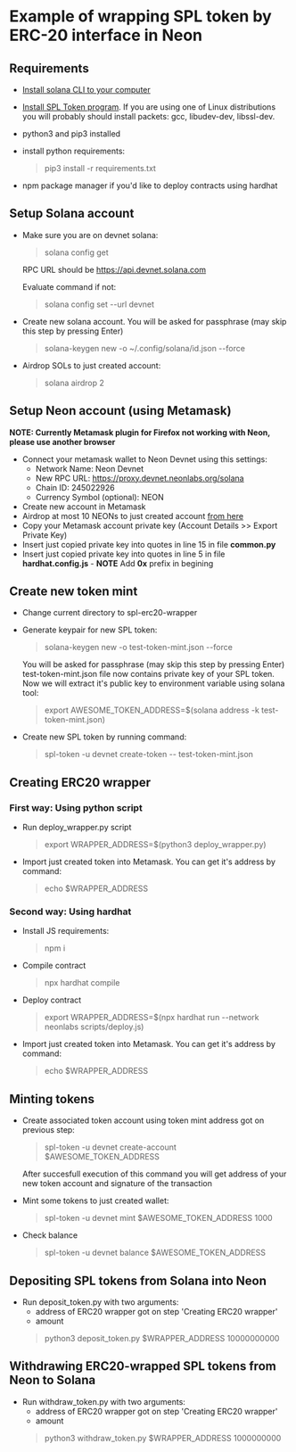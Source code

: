 # Example of wrapping SPL token by ERC-20 interface in Neon

## Requirements

  - [Install solana CLI to your computer](https://docs.solana.com/ru/cli/install-solana-cli-tools)
  - [Install SPL Token program](https://spl.solana.com/token). If you are using one of Linux distributions you will probably should install packets: gcc, libudev-dev, libssl-dev. 
  - python3 and pip3 installed
  - install python requirements:
    
    > pip3 install -r requirements.txt

  - npm package manager if you'd like to deploy contracts using hardhat

## Setup Solana account

- Make sure you are on devnet solana:
  > solana config get
  
  RPC URL should be https://api.devnet.solana.com

  Evaluate command if not:
  > solana config set --url devnet 

- Create new solana account. You will be asked for passphrase (may skip this step by pressing Enter)
  > solana-keygen new -o ~/.config/solana/id.json --force

- Airdrop SOLs to just created account:
  > solana airdrop 2

## Setup Neon account (using Metamask)
**NOTE: Currently Metamask plugin for Firefox not working with Neon, please use another browser**
- Connect your metamask wallet to Neon Devnet using this settings:
    - Network Name: Neon Devnet
    - New RPC URL: https://proxy.devnet.neonlabs.org/solana
    - Chain ID: 245022926
    - Currency Symbol (optional): NEON
- Create new account in Metamask
- Airdrop at most 10 NEONs to just created account [from here](https://neonswap.live/#/get-tokens)
- Copy your Metamask account private key (Account Details >> Export Private Key)
- Insert just copied private key into quotes in line 15 in file **common.py**
- Insert just copied private key into quotes in line 5 in file **hardhat.config.js** - **NOTE** Add **0x** prefix in begining

## Create new token mint

- Change current directory to spl-erc20-wrapper

- Generate keypair for new SPL token:
  > solana-keygen new -o test-token-mint.json --force
  
  You will be asked for passphrase (may skip this step by pressing Enter)
  test-token-mint.json file now contains private key of your SPL token. Now we will extract it's public key to environment variable using solana tool:
  > export AWESOME_TOKEN_ADDRESS=$(solana address -k test-token-mint.json)

- Create new SPL token by running command:
  > spl-token -u devnet create-token -- test-token-mint.json

## Creating ERC20 wrapper

### First way: Using python script

- Run deploy_wrapper.py script 
  > export WRAPPER_ADDRESS=$(python3 deploy_wrapper.py)

- Import just created token into Metamask. You can get it's address by command:
  > echo $WRAPPER_ADDRESS

### Second way: Using hardhat

- Install JS requirements:
  > npm i

- Compile contract
  > npx hardhat compile

- Deploy contract
  > export WRAPPER_ADDRESS=$(npx hardhat run --network neonlabs scripts/deploy.js)
  
- Import just created token into Metamask. You can get it's address by command:
  > echo $WRAPPER_ADDRESS
  
## Minting tokens

- Create associated token account using token mint address got on previous step:
  > spl-token -u devnet create-account $AWESOME_TOKEN_ADDRESS

  After succesfull execution of this command you will get address of your new token account and signature of the transaction

- Mint some tokens to just created wallet:
  > spl-token -u devnet mint $AWESOME_TOKEN_ADDRESS 1000

- Check balance
  > spl-token -u devnet balance $AWESOME_TOKEN_ADDRESS

## Depositing SPL tokens from Solana into Neon

- Run deposit_token.py with two arguments:
  - address of ERC20 wrapper got on step 'Creating ERC20 wrapper'
  - amount
  > python3 deposit_token.py $WRAPPER_ADDRESS 10000000000

## Withdrawing ERC20-wrapped SPL tokens from Neon to Solana

- Run withdraw_token.py with two arguments:
  - address of ERC20 wrapper got on step 'Creating ERC20 wrapper'
  - amount
  > python3 withdraw_token.py $WRAPPER_ADDRESS 1000000000
